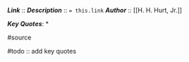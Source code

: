 ***Link***      :: 
***Description***      :: `= this.link`
***Author*** :: [[H. H. Hurt, Jr.]]

***Key Quotes***:
* 

#source

#todo :: add key quotes